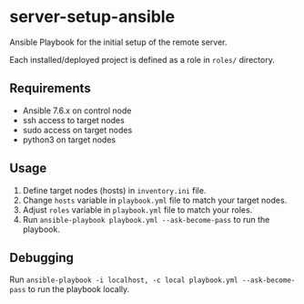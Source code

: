 # server-setup-ansible

Ansible Playbook for the initial setup of the remote server.

Each installed/deployed project is defined as a role in `roles/` directory.

## Requirements

- Ansible 7.6.x on control node
- ssh access to target nodes
- sudo access on target nodes
- python3 on target nodes

## Usage

1. Define target nodes (hosts) in `inventory.ini` file.
2. Change `hosts` variable in `playbook.yml` file to match your target nodes.
3. Adjust `roles` variable in `playbook.yml` file to match your roles.
4. Run `ansible-playbook playbook.yml --ask-become-pass` to run the playbook.

## Debugging

Run `ansible-playbook -i localhost, -c local playbook.yml --ask-become-pass` to run the playbook locally.
